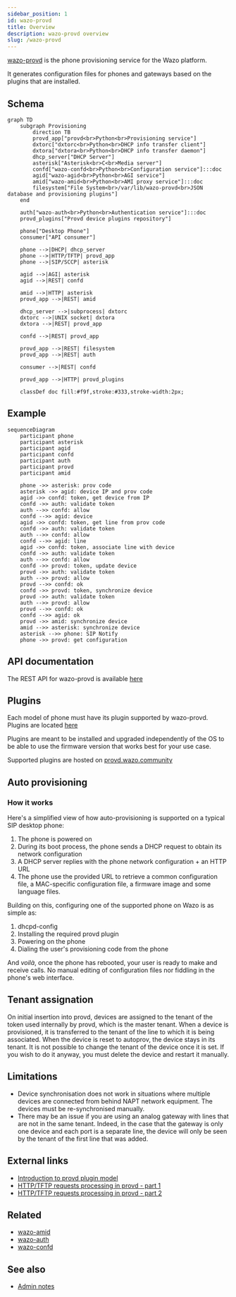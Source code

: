 ```yaml
---
sidebar_position: 1
id: wazo-provd
title: Overview
description: wazo-provd overview
slug: /wazo-provd
---
```


[wazo-provd](https://github.com/wazo-platform/wazo-provd) is the phone provisioning service for the Wazo platform.

It generates configuration files for phones and gateways based on the plugins that are installed.

## Schema

```mermaid
graph TD
    subgraph Provisioning
        direction TB
        provd_app["provd<br>Python<br>Provisioning service"]
        dxtorc["dxtorc<br>Python<br>DHCP info transfer client"]
        dxtora["dxtora<br>Python<br>DHCP info transfer daemon"]
        dhcp_server["DHCP Server"]
        asterisk["Asterisk<br>C<br>Media server"]
        confd["wazo-confd<br>Python<br>Configuration service"]:::doc
        agid["wazo-agid<br>Python<br>AGI service"]
        amid["wazo-amid<br>Python<br>AMI proxy service"]:::doc
        filesystem["File System<br>/var/lib/wazo-provd<br>JSON database and provisioning plugins"]
    end

    auth["wazo-auth<br>Python<br>Authentication service"]:::doc
    provd_plugins["Provd device plugins repository"]

    phone["Desktop Phone"]
    consumer["API consumer"]

    phone -->|DHCP| dhcp_server
    phone -->|HTTP/TFTP| provd_app
    phone -->|SIP/SCCP| asterisk

    agid -->|AGI| asterisk
    agid -->|REST| confd

    amid -->|HTTP| asterisk
    provd_app -->|REST| amid

    dhcp_server -->|subprocess| dxtorc
    dxtorc -->|UNIX socket| dxtora
    dxtora -->|REST| provd_app

    confd -->|REST| provd_app

    provd_app -->|REST| filesystem
    provd_app -->|REST| auth

    consumer -->|REST| confd

    provd_app -->|HTTP| provd_plugins

    classDef doc fill:#f9f,stroke:#333,stroke-width:2px;
```

## Example

```mermaid
sequenceDiagram
    participant phone
    participant asterisk
    participant agid
    participant confd
    participant auth
    participant provd
    participant amid

    phone ->> asterisk: prov code
    asterisk ->> agid: device IP and prov code
    agid ->> confd: token, get device from IP
    confd ->> auth: validate token
    auth -->> confd: allow
    confd -->> agid: device
    agid ->> confd: token, get line from prov code
    confd ->> auth: validate token
    auth -->> confd: allow
    confd -->> agid: line
    agid ->> confd: token, associate line with device
    confd ->> auth: validate token
    auth -->> confd: allow
    confd ->> provd: token, update device
    provd ->> auth: validate token
    auth -->> provd: allow
    provd -->> confd: ok
    confd ->> provd: token, synchronize device
    provd ->> auth: validate token
    auth -->> provd: allow
    provd -->> confd: ok
    confd -->> agid: ok
    provd ->> amid: synchronize device
    amid -->> asterisk: synchronize device
    asterisk -->> phone: SIP Notify
    phone ->> provd: get configuration
```

## API documentation

The REST API for wazo-provd is available [here](../api/provisioning.html)

## Plugins

Each model of phone must have its plugin supported by wazo-provd. Plugins are located
[here](https://github.com/wazo-platform/wazo-provd-plugins)

Plugins are meant to be installed and upgraded independently of the OS to be able to use the firmware
version that works best for your use case.

Supported plugins are hosted on
[provd.wazo.community](https://provd.wazo.community/plugins/2/stable/)

## Auto provisioning

### How it works

Here's a simplified view of how auto-provisioning is supported on a typical SIP desktop phone:

1. The phone is powered on
2. During its boot process, the phone sends a DHCP request to obtain its network configuration
3. A DHCP server replies with the phone network configuration + an HTTP URL
4. The phone use the provided URL to retrieve a common configuration file, a MAC-specific
   configuration file, a firmware image and some language files.

Building on this, configuring one of the supported phone on Wazo is as simple as:

1. dhcpd-config
2. Installing the required provd plugin
3. Powering on the phone
4. Dialing the user's provisioning code from the phone

And _voilà_, once the phone has rebooted, your user is ready to make and receive calls. No manual
editing of configuration files nor fiddling in the phone's web interface.

## Tenant assignation

On initial insertion into provd, devices are assigned to the tenant of the token used internally by
provd, which is the master tenant. When a device is provisioned, it is transferred to the tenant of
the line to which it is being associated. When the device is reset to autoprov, the device stays in
its tenant. It is not possible to change the tenant of the device once it is set. If you wish to do
it anyway, you must delete the device and restart it manually.

## Limitations

- Device synchronisation does not work in situations where multiple devices are connected from
  behind NAPT network equipment. The devices must be re-synchronised manually.
- There may be an issue if you are using an analog gateway with lines that are not in the same
  tenant. Indeed, in the case that the gateway is only one device and each port is a separate line,
  the device will only be seen by the tenant of the first line that was added.

## External links

- [Introduction to provd plugin model](/uc-doc/contributors/provisioning/introduction-to-the-plugin-model-of-the-new-provisioning-server)
- [HTTP/TFTP requests processing in provd - part 1](/uc-doc/contributors/provisioning/httptftp-requests-processing-in-provd-part-1)
- [HTTP/TFTP requests processing in provd - part 2](/uc-doc/contributors/provisioning/httptftp-requests-processing-in-provd-part-2)

## Related

- [wazo-amid](amid.html)
- [wazo-auth](authentication.html)
- [wazo-confd](configuration.html)

## See also

- [Admin notes](provisioning-admin.html)
